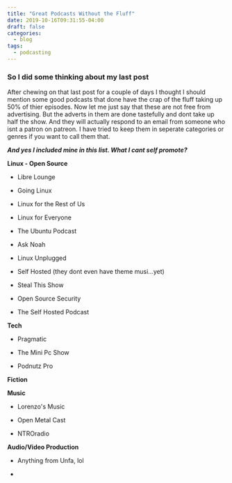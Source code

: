 ```yaml
---
title: "Great Podcasts Without the Fluff"
date: 2019-10-16T09:31:55-04:00
draft: false
categories:
  - blog
tags:
  - podcasting
---
```


### So I did some thinking about my last post
After chewing on that last post for a couple of days I thought I should mention some good podcasts that done have the crap of the fluff taking up 50% of thier episodes. Now let me just say that these are not free from advertising. But the adverts in them are done tastefully and dont take up half the show. And they will actually respond to an email from someone who isnt a patron on patreon. I have tried to keep them in seperate categories or genres if you want to call them that. 

***And yes I included mine in this list. What I cant self promote?***

**Linux - Open Source**
- Libre Lounge

- Going Linux

- Linux for the Rest of Us

- Linux for Everyone

- The Ubuntu Podcast

- Ask Noah

- Linux Unplugged

- Self Hosted (they dont even have theme musi...yet)

- Steal This Show

- Open Source Security

- The Self Hosted Podcast

**Tech**
- Pragmatic

- The Mini Pc Show

- Podnutz Pro

**Fiction**

**Music**
- Lorenzo's Music

- Open Metal Cast

- NTROradio

**Audio/Video Production**

- Anything from Unfa, lol

- 
